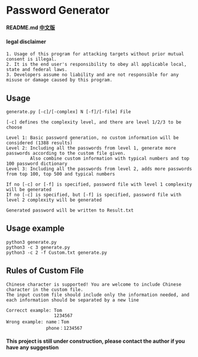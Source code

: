 # Password Generator

**README.md [中文版](README_CN.md)**

#### legal disclaimer
```
1. Usage of this program for attacking targets without prior mutual consent is illegal. 
2. It is the end user's responsibility to obey all applicable local, state and federal laws.
3. Developers assume no liability and are not responsible for any misuse or damage caused by this program.
```

## Usage
```
generate.py [-c]/[-complex] N [-f]/[-file] File

[-c] defines the complexity level, and there are level 1/2/3 to be choose

Level 1: Basic password generation, no custom information will be considered (1388 results)
Level 2: Including all the passwords from level 1, generate more passwords according to the custom file given. 
         Also combine custom information with typical numbers and top 100 password dictionary
Level 3: Including all the passwords from level 2, adds more passwords from top 100, top 500 and typical numbers

If no [-c] or [-f] is specified, password file with level 1 complexity will be generated
If no [-c] is specified, but [-f] is specified, password file with level 2 complexity will be generated

Generated password will be written to Result.txt
```

## Usage example
```
python3 generate.py
python3 -c 3 generate.py
python3 -c 2 -f Custom.txt generate.py
```

## Rules of Custom File
```
Chinese character is supported! You are welcome to include Chinese character in the custom file.
The input custom file should include only the information needed, and each information should be separated by a new line

Correcct example: Tom
                  1234567
Wrong example: name：Tom
               phone：1234567
```

#### This project is still under construction, please contact the author if you have any suggestion
